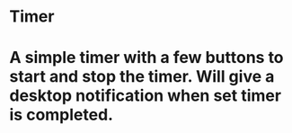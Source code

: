 # Timer
# A simple timer with a few buttons to start and stop the timer. Will give a desktop notification when set timer is completed.
